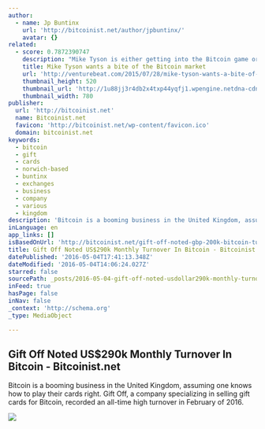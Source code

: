 ```yaml
---
author:
  - name: Jp Buntinx
    url: 'http://bitcoinist.net/author/jpbuntinx/'
    avatar: {}
related:
  - score: 0.7872390747
    description: "Mike Tyson is either getting into the Bitcoin game or is getting scammed out of a bunch of money. Tyson, a former heavyweight boxing world champion, tweeted a link this weekend to a website with the best URL you'll see all year: Coming soon... http://t.co/Blf592VtUW ... Changing the way we get change."
    title: Mike Tyson wants a bite of the Bitcoin market
    url: 'http://venturebeat.com/2015/07/28/mike-tyson-wants-a-bite-of-the-bitcoin-market/'
    thumbnail_height: 520
    thumbnail_url: 'http://1u88jj3r4db2x4txp44yqfj1.wpengine.netdna-cdn.com/wp-content/uploads/2015/07/tyson-780x520.jpg'
    thumbnail_width: 780
publisher:
  url: 'http://bitcoinist.net'
  name: Bitcoinist.net
  favicon: 'http://bitcoinist.net/wp-content/favicon.ico'
  domain: bitcoinist.net
keywords:
  - bitcoin
  - gift
  - cards
  - norwich-based
  - buntinx
  - exchanges
  - business
  - company
  - various
  - kingdom
description: 'Bitcoin is a booming business in the United Kingdom, assuming one knows how to play their cards right. Gift Off, a company specializing in selling gift cards for Bitcoin, recorded an all-time high turnover in February of 2016.'
inLanguage: en
app_links: []
isBasedOnUrl: 'http://bitcoinist.net/gift-off-noted-gbp-200k-bitcoin-turnover-monthly-turnover/'
title: Gift Off Noted US$290k Monthly Turnover In Bitcoin - Bitcoinist.net
datePublished: '2016-05-04T17:41:13.348Z'
dateModified: '2016-05-04T14:06:24.027Z'
starred: false
sourcePath: _posts/2016-05-04-gift-off-noted-usdollar290k-monthly-turnover-in-bitcoin-bitcoin.md
inFeed: true
hasPage: false
inNav: false
_context: 'http://schema.org'
_type: MediaObject

---
```

<article style=""><h1>Gift Off Noted US$290k Monthly Turnover In Bitcoin - Bitcoinist.net</h1><p>Bitcoin is a booming business in the United Kingdom, assuming one knows how to play their cards right. Gift Off, a company specializing in selling gift cards for Bitcoin, recorded an all-time high turnover in February of 2016.</p><img src="http://bitcoinist.net/wp-content/uploads/2016/05/shutterstock_344360033.jpg" /></article>